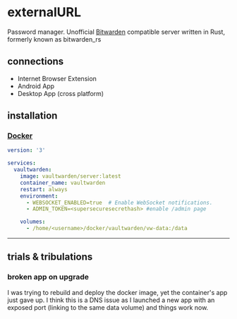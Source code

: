 # externalURL
Password manager. Unofficial [Bitwarden](https://bitwarden.com/) compatible server written in Rust, formerly known as bitwarden_rs

## connections
- Internet Browser Extension
- Android App
- Desktop App (cross platform)

## installation
### [Docker](📁developer/Home%20Lab%20🏠/Docker.md)
```yml
version: '3'

services:
  vaultwarden:
    image: vaultwarden/server:latest
    container_name: vaultwarden
    restart: always
    environment:
      - WEBSOCKET_ENABLED=true  # Enable WebSocket notifications.
      - ADMIN_TOKEN=<supersecuresecrethash> #enable /admin page

    volumes:
      - /home/<username>/docker/vaultwarden/vw-data:/data


```
---
## trials & tribulations
### broken app on upgrade
I was trying to rebuild and deploy the docker image, yet the container's app just gave up. I think this is a DNS issue as I launched a new app with an exposed port (linking to the same data volume) and things work now. 
